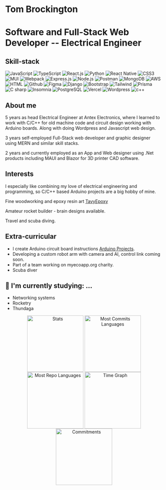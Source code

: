 <h1> Tom Brockington </h1>

# Software and Full-Stack Web Developer -- Electrical Engineer

<h2> Skill-stack </h2>

<div align="left">
  <img src="https://img.shields.io/badge/-JavaScript-F7DF1E?style=for-the-badge&logo=javascript&logoColor=black&labelColor=F7DF1E" alt="JavaScript">
  <img src="https://img.shields.io/badge/-TypeScript-007ACC?style=for-the-badge&logo=typescript&logoColor=white&labelColor=007ACC" alt="TypeScript">
  <img src="https://img.shields.io/badge/-React.js-61DAFB?style=for-the-badge&logo=react&logoColor=black&labelColor=61DAFB" alt="React.js">
  <img src="https://img.shields.io/badge/Python-14354C?style=for-the-badge&logo=python&logoColor=white" alt="Python">
  <img src="https://img.shields.io/badge/React_Native-20232A?style=for-the-badge&logo=react&logoColor=61DAFB" alt="React Native">
  <img src="https://img.shields.io/badge/-CSS3-1572B6?style=for-the-badge&logo=css3&logoColor=white&labelColor=1572B6" alt="CSS3">
  <img src="https://img.shields.io/badge/Material UI-%230081CB.svg?style=for-the-badge&logo=mui&logoColor=white" alt="MUI">
  <img src="https://img.shields.io/badge/-Webpack-8DD6F9?style=for-the-badge&logo=webpack&logoColor=black&labelColor=8DD6F9" alt="Webpack">
  <img src="https://img.shields.io/badge/-Express.js-000000?style=for-the-badge&logo=express&logoColor=white&labelColor=000000" alt="Express.js">
  <img src="https://img.shields.io/badge/-Node.js-339933?style=for-the-badge&logo=node.js&logoColor=white&labelColor=339933" alt="Node.js">
  <img src="https://img.shields.io/badge/-Postman-FF6C37?style=for-the-badge&logo=postman&logoColor=white&labelColor=FF6C37" alt="Postman">
  <img src="https://img.shields.io/badge/-MongoDB-47A248?style=for-the-badge&logo=mongodb&logoColor=white&labelColor=47A248" alt="MongoDB">
  <img src="https://img.shields.io/badge/-AWS-232F3E?style=for-the-badge&logo=amazon-aws&logoColor=white&labelColor=232F3E" alt="AWS">
  <img src="https://img.shields.io/badge/-HTML-E34F26?style=for-the-badge&logo=html5&logoColor=white&labelColor=E34F26" alt="HTML">
  <img src="https://img.shields.io/badge/GitHub-100000?style=for-the-badge&logo=github&logoColor=white" alt="Github">
  <img src="https://img.shields.io/badge/Figma-F24E1E?style=for-the-badge&logo=figma&logoColor=white" alt="Figma">
  <img src="https://img.shields.io/badge/Django-092E20?style=for-the-badge&logo=django&logoColor=white" alt="Django">
  <img src="https://img.shields.io/badge/-Bootstrap-7952B3?style=for-the-badge&logo=bootstrap&logoColor=white&labelColor=7952B3" alt="Bootstrap">
  <img src="https://img.shields.io/badge/-Tailwind-38B2AC?style=for-the-badge&logo=tailwind-css&logoColor=white&labelColor=38B2AC" alt="Tailwind">
  <img src="https://img.shields.io/badge/-Prisma-1B222D?style=for-the-badge&logo=prisma&logoColor=white&labelColor=1B222D" alt="Prisma">
  <img src="https://img.shields.io/badge/C%23-239120?style=for-the-badge&logo=c-sharp&logoColor=white" alt="C sharp">
  <img src="https://img.shields.io/badge/-Insomnia-5849BE?style=for-the-badge&logo=insomnia&logoColor=white&labelColor=5849BE" alt="Insomnia">
  <img src="https://img.shields.io/badge/-PostgreSQL-336791?style=for-the-badge&logo=postgresql&logoColor=white&labelColor=336791" alt="PostgreSQL">
  <img src="https://img.shields.io/badge/-Vercel-000000?style=for-the-badge&logo=vercel&logoColor=white&labelColor=000000" alt="Vercel">
  <img src="https://img.shields.io/badge/Wordpress-21759B?style=for-the-badge&logo=wordpress&logoColor=white" alt="Wordpress">
  <img src="https://img.shields.io/badge/Wordpress-21759B?style=for-the-badge&logo=wordpress&logoColor=white" alt="c++">
</div>

## About me
<p>5 years as head Electrical Engineer at Antex Electronics, where I learned to work with C/C++ for old machine code and circuit design working with Arduino boards. Along with doing Wordpress and Javascript web design.</p>
<p>3 years self-employed Full-Stack web developer and graphic designer using MERN and similar skill stacks.</p>
<p>2 years and currently employed as an App and Web designer using .Net products including MAUI and Blazor for 3D printer CAD software.</p>

## Interests
<p>I especially like combining my love of electrical engineering and programming, so C/C++ based Arduino projects are a big hobby of mine.</p>
<p>Fine woodworking and epoxy resin art <a href="https://instagram/tavyepoxy" target="_blank">TavyEpoxy</a></p>
<p>Amateur rocket builder - brain designs available.</p>
<p>Travel and scuba diving.</p>

## Extra-curricular
- I create Arduino circuit board instructions [Arduino Projects](https://www.hackster.io/webmailhostwebdesignbytom).
- Developing a custom robot arm with camera and AI, control link coming soon.
- Part of a team working on myecoapp.org charity.
- Scuba diver 

## 🌱 I'm currently studying: ...
  - Networking systems
  - Rocketry 
  - Thundaga

<div align="center">
  <img align="center" src="http://github-profile-summary-cards.vercel.app/api/cards/stats?username=webdesignsbytom&theme=transparent" height="180em" alt="Stats"/>
  <img align="center" src="http://github-profile-summary-cards.vercel.app/api/cards/most-commit-language?username=webdesignsbytom&theme=transparent&exclude=html,CSS,Jupyter%20Notebook" height="180em" alt="Most Commits Languages"/>
  <img align="center" src="http://github-profile-summary-cards.vercel.app/api/cards/repos-per-language?username=webdesignsbytom&theme=transparent&exclude=html,CSS,Jupyter%20Notebook" height="180em" alt="Most Repo Languages"/>
  <img align="center" src="http://github-profile-summary-cards.vercel.app/api/cards/productive-time?username=webdesignsbytom&theme=transparent&utcOffset=5.30" height="180em" alt="Time Graph"/>
  <img align="center" src="http://github-profile-summary-cards.vercel.app/api/cards/profile-details?username=webdesignsbytom&theme=transparent" height="180em" alt="Commitments"/>
</div>


